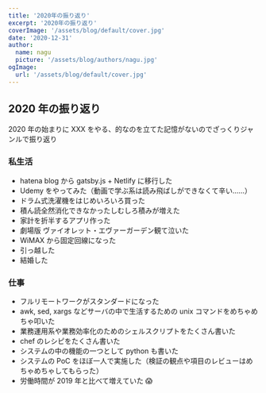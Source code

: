 ```yaml
---
title: '2020年の振り返り'
excerpt: '2020年の振り返り'
coverImage: '/assets/blog/default/cover.jpg'
date: '2020-12-31'
author:
  name: nagu
  picture: '/assets/blog/authors/nagu.jpg'
ogImage:
  url: '/assets/blog/default/cover.jpg'
---
```


## 2020 年の振り返り

2020 年の始まりに XXX をやる、的なのを立てた記憶がないのでざっくりジャンルで振り返り

### 私生活

- hatena blog から gatsby.js + Netlify に移行した
- Udemy をやってみた（動画で学ぶ系は読み飛ばしができなくて辛い……）
- ドラム式洗濯機をはじめいろいろ買った
- 積ん読全然消化できなかったしむしろ積みが増えた
- 家計を折半するアプリ作った
- 劇場版 ヴァイオレット・エヴァーガーデン観て泣いた
- WiMAX から固定回線になった
- 引っ越した
- 結婚した

### 仕事

- フルリモートワークがスタンダードになった
- awk, sed, xargs などサーバの中で生活するための unix コマンドをめちゃめちゃ叩いた
- 業務運用系や業務効率化のためのシェルスクリプトをたくさん書いた
- chef のレシピをたくさん書いた
- システムの中の機能の一つとして python も書いた
- システムの PoC をほぼ一人で実施した（検証の観点や項目のレビューはめちゃめちゃしてもらった）
- 労働時間が 2019 年と比べて増えていた 😱
